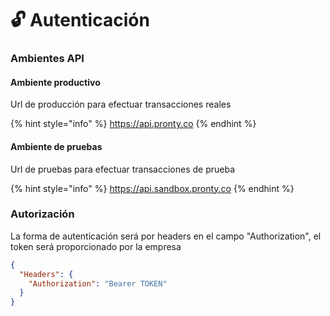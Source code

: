 # 🔓 Autenticación

### Ambientes API

#### Ambiente productivo

Url de producción para efectuar transacciones reales

{% hint style="info" %}
https://api.pronty.co
{% endhint %}

#### Ambiente de pruebas

Url de pruebas para efectuar transacciones de prueba

{% hint style="info" %}
https://api.sandbox.pronty.co
{% endhint %}



### Autorización

La forma de autenticación será por headers en el campo "Authorization", el token será proporcionado por la empresa

```json
{
  "Headers": {
    "Authorization": "Bearer TOKEN"
  }
}
```

